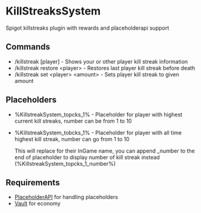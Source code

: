 # KillStreaksSystem
Spigot killstreaks plugin with rewards and placeholderapi support
## Commands
  * /killstreak \[player\] - Shows your or other player kill streak information 
  * /killstreak restore \<player\> - Restores last player kill streak before death
  * /killstreak set \<player\> \<amount\> - Sets player kill streak to given amount
## Placeholders
* %KillstreakSystem_topcks_1% - Placeholder for player with highest current kill streaks, number can be from 1 to 10
* %KillstreakSystem_tobcks_1% - Placeholder for player with all time highest kill streak, number can go from 1 to 10
  
  This will replace for their InGame name, you can append \_number to the end of placeholder to display number of kill streak instead (%KillstreakSystem_topcks_1_number%)
## Requirements
  * [PlaceholderAPI](https://github.com/PlaceholderAPI/PlaceholderAPI) for handling placeholders 
  * [Vault](https://www.spigotmc.org/resources/vault.34315/) for economy
